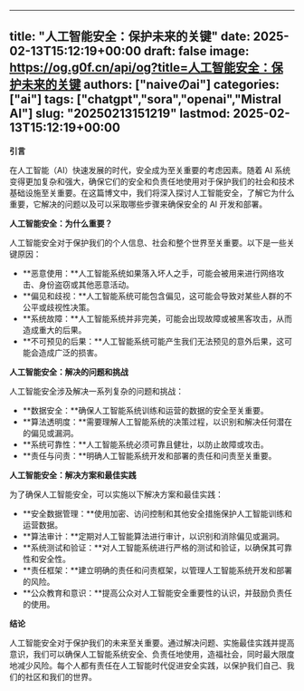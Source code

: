 
---
title: "人工智能安全：保护未来的关键"
date: 2025-02-13T15:12:19+00:00
draft: false
image: https://og.g0f.cn/api/og?title=人工智能安全：保护未来的关键
authors: ["naiveのai"]
categories: ["ai"]
tags: ["chatgpt","sora","openai","Mistral AI"]
slug: "20250213151219"
lastmod: 2025-02-13T15:12:19+00:00
---
**引言**

在人工智能（AI）快速发展的时代，安全成为至关重要的考虑因素。随着 AI 系统变得更加复杂和强大，确保它们的安全和负责任地使用对于保护我们的社会和技术基础设施至关重要。在这篇博文中，我们将深入探讨人工智能安全，了解它为什么重要，它解决的问题以及可以采取哪些步骤来确保安全的 AI 开发和部署。

**人工智能安全：为什么重要？**

人工智能安全对于保护我们的个人信息、社会和整个世界至关重要。以下是一些关键原因：

* **恶意使用：**人工智能系统如果落入坏人之手，可能会被用来进行网络攻击、身份盗窃或其他恶意活动。
* **偏见和歧视：**人工智能系统可能包含偏见，这可能会导致对某些人群的不公平或歧视性决策。
* **系统故障：**人工智能系统并非完美，可能会出现故障或被黑客攻击，从而造成重大的后果。
* **不可预见的后果：**人工智能系统可能产生我们无法预见的意外后果，这可能会造成广泛的损害。

**人工智能安全：解决的问题和挑战**

人工智能安全涉及解决一系列复杂的问题和挑战：

* **数据安全：**确保人工智能系统训练和运营的数据的安全至关重要。
* **算法透明度：**需要理解人工智能系统的决策过程，以识别和解决任何潜在的偏见或漏洞。
* **系统可靠性：**人工智能系统必须可靠且健壮，以防止故障或攻击。
* **责任与问责：**明确人工智能系统开发和部署的责任和问责至关重要。

**人工智能安全：解决方案和最佳实践**

为了确保人工智能安全，可以实施以下解决方案和最佳实践：

* **安全数据管理：**使用加密、访问控制和其他安全措施保护人工智能训练和运营数据。
* **算法审计：**定期对人工智能算法进行审计，以识别和消除偏见或漏洞。
* **系统测试和验证：**对人工智能系统进行严格的测试和验证，以确保其可靠性和安全性。
* **责任框架：**建立明确的责任和问责框架，以管理人工智能系统开发和部署的风险。
* **公众教育和意识：**提高公众对人工智能安全重要性的认识，并鼓励负责任的使用。

**结论**

人工智能安全对于保护我们的未来至关重要。通过解决问题、实施最佳实践并提高意识，我们可以确保人工智能系统安全、负责任地使用，造福社会，同时最大限度地减少风险。每个人都有责任在人工智能时代促进安全实践，以保护我们自己、我们的社区和我们的世界。